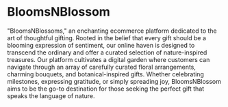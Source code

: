 # BloomsNBlossom


"BloomsNBlossoms," an enchanting ecommerce platform dedicated to the art of thoughtful gifting. Rooted in the belief that every gift should be a blooming expression of sentiment, our online haven is designed to transcend the ordinary and offer a curated selection of nature-inspired treasures.
Our platform cultivates a digital garden where customers can navigate through an array of carefully curated floral arrangements, charming bouquets, and botanical-inspired gifts. Whether celebrating milestones, expressing gratitude, or simply spreading joy, BloomsNBlossom aims to be the go-to destination for those seeking the perfect gift that speaks the language of nature.
